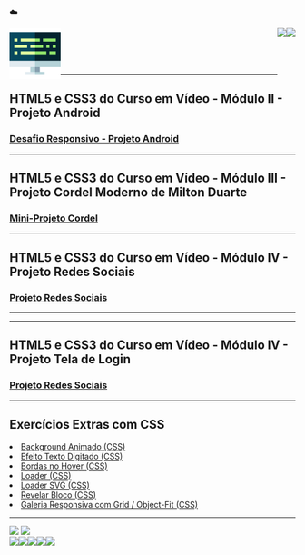 ☁️

<div>
  <img align="left" height="90" weight="100" src="programacao.png" />
</div>
<div>
  <img align="right" height="90" weight="100" src="https://cdn.jsdelivr.net/gh/devicons/devicon/icons/html5/html5-original.svg" />          
  <img align="right" height="90" weight="100" src="https://cdn.jsdelivr.net/gh/devicons/devicon/icons/css3/css3-original.svg" />  
</div>

<br>
<br>
<br>
<br>


***

## HTML5 e CSS3 do Curso em Vídeo - Módulo II - Projeto Android
### <a href="https://viniciusm0raes.github.io/projeto-android/index.html" target="_blank"> Desafio Responsivo - Projeto Android</a>

***

## HTML5 e CSS3 do Curso em Vídeo - Módulo III - Projeto Cordel Moderno de Milton Duarte
### <a href="https://viniciusm0raes.github.io/projeto-cordel/index.html" target="_blank"> Mini-Projeto Cordel</a>

***

## HTML5 e CSS3 do Curso em Vídeo - Módulo IV - Projeto Redes Sociais
### <a href="https://viniciusm0raes.github.io/projeto-rsocial/index.html" target="_blank"> Projeto Redes Sociais</a>

***

***

## HTML5 e CSS3 do Curso em Vídeo - Módulo IV - Projeto Tela de Login
### <a href="https://viniciusm0raes.github.io/projeto-login/index.html" target="_blank"> Projeto Redes Sociais</a>

***

## Exercícios Extras com CSS

<li><a href="https://viniciusm0raes.github.io/html-css/exercicios/ex_extras/background-animado.html"> Background Animado (CSS)</a></li>  
<li><a href="https://viniciusm0raes.github.io/html-css/exercicios/ex_extras/efeito-texto.html"> Efeito Texto Digitado (CSS)</a></li>  
<li><a href="https://viniciusm0raes.github.io/html-css/exercicios/ex_extras/bordas-hover.html"> Bordas no Hover (CSS)</a></li>  
<li><a href="https://viniciusm0raes.github.io/html-css/exercicios/ex_extras/loader-css.html"> Loader (CSS)</a></li>  
<li><a href="https://viniciusm0raes.github.io/html-css/exercicios/ex_extras/loader-css-svg.html"> Loader SVG (CSS)</a></li>  
<li><a href="https://viniciusm0raes.github.io/html-css/exercicios/ex_extras/revelar-bloco.html"> Revelar Bloco (CSS)</a></li>  
<li><a href="https://viniciusm0raes.github.io/html-css/exercicios/ex_extras/grid_object-fit_responsivo.html"> Galeria Responsiva com Grid / Object-Fit (CSS)</a></li>  
  
***

<div>
  <img height="180em" src="https://github-readme-stats.vercel.app/api?username=viniciusm0raes&show_icons=true&theme=gruvbox">
  <img height="180em" src="https://github-readme-stats.vercel.app/api/top-langs/?username=viniciusm0raes&layout=compact">
</div>
<div>
  <img align="left" height="30" weight="40" src="https://cdn.jsdelivr.net/gh/devicons/devicon/icons/html5/html5-original.svg"/>
  <img align="left" height="30" weight="40" src="https://cdn.jsdelivr.net/gh/devicons/devicon/icons/css3/css3-original.svg"/>
  <img align="left" height="30" weight="40" src="https://cdn.jsdelivr.net/gh/devicons/devicon/icons/wordpress/wordpress-plain.svg"/>
  <img align="left" height="30" weight="40" src="https://cdn.jsdelivr.net/gh/devicons/devicon/icons/python/python-original.svg"/>
  <img align="left" height="30" weight="40" src="https://cdn.jsdelivr.net/gh/devicons/devicon/icons/azure/azure-original.svg"/>
</div>
<br>
